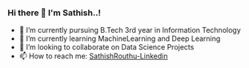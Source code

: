 ### Hi there 👋 I'm Sathish..!


- 🔭 I’m currently pursuing B.Tech 3rd year in Information Technology
- 🌱 I’m currently learning MachineLearning and Deep Learning
- 👯 I’m looking to collaborate on Data Science Projects
- 📫 How to reach me: <a href="www.linkedin.com/in/sathish-routhu">SathishRouthu-Linkedin</a>
